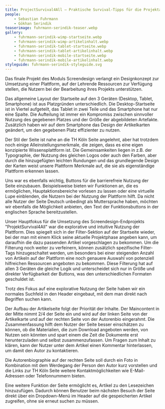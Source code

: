 ```yaml
---
title: ProjectSurvival4All – Praktische Survival-Tipps für die Projektarbeit im Studium und darüber hinaus
people:
    - Sebastian Fuhrmann
    - Gökhan Serindik
teaserimage: fuhrmann-serindik-teaser.webp
gallery:
    - fuhrmann-serindik-wimp-startseite.webp
    - fuhrmann-serindik-wimp-artikelinhalt.webp
    - fuhrmann-serindik-tablet-startseite.webp
    - fuhrmann-serindik-tablet-artikelinhalt.webp
    - fuhrmann-serindik-mobile-startseite.webp
    - fuhrmann-serindik-mobile-artikelinhalt.webp
styleguide: fuhrmann-serindik-styleguide.svg
---
```


Das finale Projekt des Moduls Screendesign verlangt ein Designkonzept zur Umsetzung einer Plattform, auf der Lehrende Ressourcen zur Verfügung stellen, die Nutzern bei der Bearbeitung ihres Projekts unterstützen.

Das allgemeine Layout der Startseite auf den 3 Geräten (Desktop, Tablet, Smartphone) ist aus Platzgründen unterschiedlich. Die Desktop-Startseite ist in Viertel aufgeteilt, das Tablet in zwei Teile und das Smartphone hat nur eine Spalte. Die Aufteilung ist immer ein Kompromiss zwischen sinnvoller Nutzung des gegebenen Platzes und der Größe der abgebildeten Artefakte. Zusätzlich haben wir auf dem Smartphone das Design der Artikelkarten geändert, um den gegebenen Platz effizienter zu nutzen.

Der Stil der Seite ist nahe an die TH Köln Seite angelehnt, aber hat trotzdem noch einige Alleinstellungsmerkmale, die zeigen, dass es eine eigen konzipierte Wissensplattform ist. Die Gemeinsamkeiten liegen in z.B. der Typographie, der Nutzung des gleichen Logos oder auch den Farben, aber durch die hinzugefügten leichten Rundungen und das grundlegende Design der Karten weist unsere Plattform Merkmale auf, die sie als eigenständige Plattform erkennen lassen.

Uns war es ebenfalls wichtig, Buttons für die barrierefreie Nutzung der Seite einzubauen. Beispielsweise bieten wir Funktionen an, die es ermöglichen, Hauptaktionsbereiche vorlesen zu lassen oder eine virtuelle Lupe einblenden, die Nutzern bei der Nutzung der Plattform hilft. Da nicht alle Nutzer der Seite Deutsch unbedingt als Muttersprache haben, möchten wir ebenfalls die Möglichkeit anbieten, den Text der Funktionsbuttons in der englischen Sprache bereitzustellen.

Unser Hauptfokus für die Umsetzung des Screendesign-Endprojekts "ProjektSurvival4All" war die explorative und intuitive Nutzung der Plattform. Dies spiegelt sich in der Filter-Sektion auf der Startseite wieder, bei der man mit einem Klick seine aktuelle Projektphase angeben kann, um daraufhin die dazu passenden Artikel vorgeschlagen zu bekommen. Um die Filterung noch weiter zu verfeinern, können zusätzlich spezifische Filter-Tags hinzugeschaltet werden, um besonders bei einer steigenden Anzahl von Artikeln auf der Plattform eine noch genauere Auswahl von potenziell hilfreichen Ressourcen angeboten zu bekommen. Diese Filterung hat auf allen 3 Geräten die gleiche Logik und unterscheidet sich nur in Größe und direkter Verfügbarkeit der Buttons, was den unterschiedlichen Formaten geschuldet ist.

Trotz des Fokus auf eine explorative Nutzung der Seite haben wir ein normales Suchfeld in den Header eingebaut, mit dem man direkt nach Begriffen suchen kann.

Der Aufbau der Artikelseite folgt der Priorität der Inhalte. Der Maincontent in der Mitte nimmt 2/4 der Seite ein und wird auf der linken Seite von der Artikelkarte und auf der rechten Seite von der Autorenbio eingerahmt. Die Zusammenfassung hilft dem Nutzer der Seite besser einschätzen zu können, ob die Materialien, die zum Download angeboten werden, von Nutzen sein könnten und spart einem die Zeit die Dokumente erst herunterzuladen und selbst zusammenzufassen. Um Fragen zum Inhalt zu klären, kann der Nutzer unter dem Artikel einen Kommentar hinterlassen, um damit den Autor zu kontaktieren.

Die Autorenbiographie auf der rechten Seite soll durch ein Foto in Kombination mit dem Werdegang der Person den Autor kurz vorstellen und die Links zur TH Köln Seite weitere Kontaktmöglichkeiten wie E-Mail-Adressen oder Telefonnummern bieten.

Eine weitere Funktion der Seite ermöglicht es, Artikel zu den Lesezeichen hinzuzufügen. Dadurch können Benutzer beim nächsten Besuch der Seite direkt über ein Dropdown-Menü im Header auf die gespeicherten Artikel zugreifen, ohne sie erneut suchen zu müssen.

